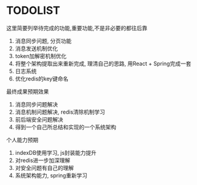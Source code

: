 # TODOLIST
这里简要列举待完成的功能,重要功能,不是非必要的都往后靠
1. 消息同步问题, 分页功能
2. 消息发送机制优化
3. token加解密机制优化
4. 将整个架构提取出来重新完成, 理清自己的思路, 用React + Spring完成一套
5. 日志系统
6. 优化redis的key键命名

最终成果预期效果
1. 消息同步问题解决
2. 消息机制问题解决, redis清除机制学习
3. 前后端安全问题解决
4. 得到一个自己所总结和实现的一个系统架构

个人能力预期
1. indexDB使用学习, js封装能力提升
2. 对redis进一步加深理解
3. 对安全问题有自己的理解
4. 系统架构能力, spring重新学习

